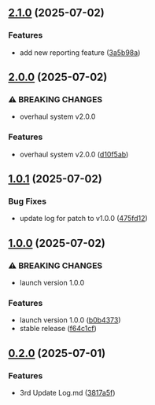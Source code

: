 ## [2.1.0](https://github.com/Reetwiz/FellowBlogs/compare/v2.0.0...v2.1.0) (2025-07-02)


### Features

* add new reporting feature ([3a5b98a](https://github.com/Reetwiz/FellowBlogs/commit/3a5b98a4273c4bc8447b1eeeb740aef0188e6fea))

## [2.0.0](https://github.com/Reetwiz/FellowBlogs/compare/v1.0.1...v2.0.0) (2025-07-02)


### ⚠ BREAKING CHANGES

* overhaul system v2.0.0

### Features

* overhaul system v2.0.0 ([d10f5ab](https://github.com/Reetwiz/FellowBlogs/commit/d10f5ab50160b299092077423e3c397661cf4c75))

## [1.0.1](https://github.com/Reetwiz/FellowBlogs/compare/v1.0.0...v1.0.1) (2025-07-02)


### Bug Fixes

* update log for patch to v1.0.0 ([475fd12](https://github.com/Reetwiz/FellowBlogs/commit/475fd12e6ef8bd8181f096eef8742e71069ce934))

## [1.0.0](https://github.com/Reetwiz/FellowBlogs/compare/v0.2.0...v1.0.0) (2025-07-02)


### ⚠ BREAKING CHANGES

* launch version 1.0.0

### Features

* launch version 1.0.0 ([b0b4373](https://github.com/Reetwiz/FellowBlogs/commit/b0b4373354bac9ce50022e1a252ee5158d247d4d))
* stable release ([f64c1cf](https://github.com/Reetwiz/FellowBlogs/commit/f64c1cf29b71033361efdbc8da090512640accfc))

## [0.2.0](https://github.com/Reetwiz/FellowBlogs/compare/v0.1.0...v0.2.0) (2025-07-01)


### Features

* 3rd Update Log.md ([3817a5f](https://github.com/Reetwiz/FellowBlogs/commit/3817a5fce53411df55f287bde09722d5a1266daf))


